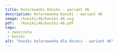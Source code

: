 ```yaml
---
title: Kolorowanki Koniki - wariant 46
description: Kolorowanka Koniki – wariant 46
image: /koniki/46/koniki-46.svg
pdf:   /koniki/46/koniki-46.pdf
tags:
 - zwierzeta
 - koniki
alt: "koniki kolorowanka dla dzieci - wariant 46"
---
```

